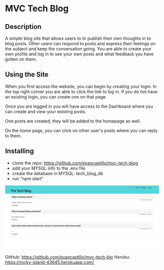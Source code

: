 # MVC Tech Blog

## Description

A simple blog site that allows users to to publish their own thoughts in to blog posts. Other users can respond to posts and express their feelings on the subject and keep the conversation going. You are able to create your own profile and log in to see your own posts and what feedback you have gotten on them.

## Using the Site

When you first access the website, you can begin by creating your login. In the top right corner you are able to click the link to log in. If you do not have an existing login, you can create one on that page.

Once you are logged in you will have access to the Dashboard where you can create and view your existing posts.

One posts are created, they will be added to the homepage as well. 

On the home page, you can click on other user's posts where you can reply to them.

## Installing

* clone the repo: https://github.com/evancastillo/mvc-tech-blog
* add your MYSQL info to the .env file
* create the database in MYSQL: tech_blog_db
* run "npm start"


<img src="./public/screenshots/site.png" />

GitHub: https://github.com/evancastillo/mvc-tech-blo
Heroku: https://rocky-island-43645.herokuapp.com/